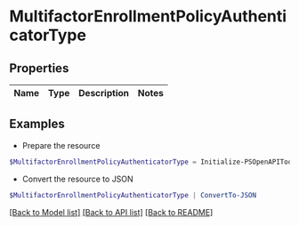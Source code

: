 # MultifactorEnrollmentPolicyAuthenticatorType
## Properties

Name | Type | Description | Notes
------------ | ------------- | ------------- | -------------

## Examples

- Prepare the resource
```powershell
$MultifactorEnrollmentPolicyAuthenticatorType = Initialize-PSOpenAPIToolsMultifactorEnrollmentPolicyAuthenticatorType 
```

- Convert the resource to JSON
```powershell
$MultifactorEnrollmentPolicyAuthenticatorType | ConvertTo-JSON
```

[[Back to Model list]](../README.md#documentation-for-models) [[Back to API list]](../README.md#documentation-for-api-endpoints) [[Back to README]](../README.md)

